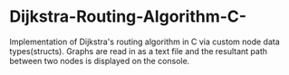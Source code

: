 # Dijkstra-Routing-Algorithm-C-
Implementation of Dijkstra's routing algorithm in C via custom node data types(structs). Graphs are read in as a text file and the resultant path between two nodes is displayed on the console. 
